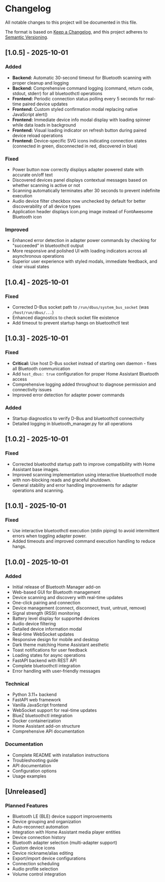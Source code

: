 # Changelog

All notable changes to this project will be documented in this file.

The format is based on [Keep a Changelog](https://keepachangelog.com/en/1.0.0/),
and this project adheres to [Semantic Versioning](https://semver.org/spec/v2.0.0.html).

## [1.0.5] - 2025-10-01

### Added
- **Backend:** Automatic 30-second timeout for Bluetooth scanning with proper cleanup and logging
- **Backend:** Comprehensive command logging (command, return code, stdout, stderr) for all bluetoothctl operations
- **Frontend:** Periodic connection status polling every 5 seconds for real-time paired device updates
- **Frontend:** Custom styled confirmation modal replacing native JavaScript alert()
- **Frontend:** Immediate device info modal display with loading spinner while data loads in background
- **Frontend:** Visual loading indicator on refresh button during paired device reload operations
- **Frontend:** Device-specific SVG icons indicating connection states (connected in green, disconnected in red, discovered in blue)

### Fixed
- Power button now correctly displays adapter powered state with accurate on/off text
- Discovered devices panel displays contextual messages based on whether scanning is active or not
- Scanning automatically terminates after 30 seconds to prevent indefinite execution
- Audio device filter checkbox now unchecked by default for better discoverability of all device types
- Application header displays icon.png image instead of FontAwesome Bluetooth icon

### Improved
- Enhanced error detection in adapter power commands by checking for "succeeded" in bluetoothctl output
- More responsive and polished UI with loading indicators across all asynchronous operations
- Superior user experience with styled modals, immediate feedback, and clear visual states

## [1.0.4] - 2025-10-01

### Fixed
- Corrected D-Bus socket path to `/run/dbus/system_bus_socket` (was `/host/run/dbus/...`)
- Enhanced diagnostics to check socket file existence
- Add timeout to prevent startup hangs on bluetoothctl test

## [1.0.3] - 2025-10-01

### Fixed
- **Critical:** Use host D-Bus socket instead of starting own daemon - fixes all Bluetooth communication
- Add `host_dbus: true` configuration for proper Home Assistant Bluetooth access
- Comprehensive logging added throughout to diagnose permission and connectivity issues
- Improved error detection for adapter power commands

### Added
- Startup diagnostics to verify D-Bus and bluetoothctl connectivity
- Detailed logging in bluetooth_manager.py for all operations

## [1.0.2] - 2025-10-01

### Fixed
- Corrected bluetoothd startup path to improve compatibility with Home Assistant base images.
- Improved scanning implementation using interactive bluetoothctl mode with non-blocking reads and graceful shutdown.
- General stability and error handling improvements for adapter operations and scanning.

## [1.0.1] - 2025-10-01

### Fixed
- Use interactive bluetoothctl execution (stdin piping) to avoid intermittent errors when toggling adapter power.
- Added timeouts and improved command execution handling to reduce hangs.

## [1.0.0] - 2025-10-01

### Added
- Initial release of Bluetooth Manager add-on
- Web-based GUI for Bluetooth management
- Device scanning and discovery with real-time updates
- One-click pairing and connection
- Device management (connect, disconnect, trust, untrust, remove)
- Signal strength (RSSI) monitoring
- Battery level display for supported devices
- Audio device filtering
- Detailed device information modal
- Real-time WebSocket updates
- Responsive design for mobile and desktop
- Dark theme matching Home Assistant aesthetic
- Toast notifications for user feedback
- Loading states for async operations
- FastAPI backend with REST API
- Complete bluetoothctl integration
- Error handling with user-friendly messages

### Technical
- Python 3.11+ backend
- FastAPI web framework
- Vanilla JavaScript frontend
- WebSocket support for real-time updates
- BlueZ bluetoothctl integration
- Docker containerization
- Home Assistant add-on structure
- Comprehensive API documentation

### Documentation
- Complete README with installation instructions
- Troubleshooting guide
- API documentation
- Configuration options
- Usage examples

## [Unreleased]

### Planned Features
- Bluetooth LE (BLE) device support improvements
- Device grouping and organization
- Auto-reconnect automation
- Integration with Home Assistant media player entities
- Device connection history
- Bluetooth adapter selection (multi-adapter support)
- Custom device icons
- Device nickname/alias editing
- Export/import device configurations
- Connection scheduling
- Audio profile selection
- Volume control integration

